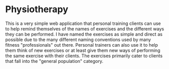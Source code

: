 # Physiotherapy

This is a very simple web application that personal training clients can use to help remind themselves of the names of exercises and the different ways they can be performed. I have named the exercises as simple and direct as possible due to the many different naming conventions used by many fitness "professionals" out there. Personal trainers can also use it to help them think of new exercises or at least give them new ways of performing the same exercise with their clients. The exercises primarily cater to clients that fall into the "general population" category.



